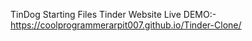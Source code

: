 TinDog Starting Files
Tinder Website Live DEMO:- https://coolprogrammerarpit007.github.io/Tinder-Clone/
